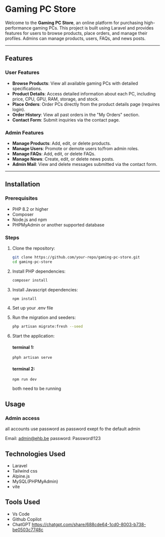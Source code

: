 # Gaming PC Store

Welcome to the **Gaming PC Store**, an online platform for purchasing high-performance gaming PCs. This project is built using Laravel and provides features for users to browse products, place orders, and manage their profiles. Admins can manage products, users, FAQs, and news posts.

---

## Features

### User Features
- **Browse Products**: View all available gaming PCs with detailed specifications.
- **Product Details**: Access detailed information about each PC, including price, CPU, GPU, RAM, storage, and stock.
- **Place Orders**: Order PCs directly from the product details page (requires login).
- **Order History**: View all past orders in the "My Orders" section.
- **Contact Form**: Submit inquiries via the contact page.

### Admin Features
- **Manage Products**: Add, edit, or delete products.
- **Manage Users**: Promote or demote users to/from admin roles.
- **Manage FAQs**: Add, edit, or delete FAQs.
- **Manage News**: Create, edit, or delete news posts.
- **Admin Mail**: View and delete messages submitted via the contact form.

---

## Installation

### Prerequisites
- PHP 8.2 or higher
- Composer
- Node.js and npm
- PHPMyAdmin or another supported database

### Steps
1. Clone the repository:
   ```bash
   git clone https://github.com/your-repo/gaming-pc-store.git
   cd gaming-pc-store
   ```

2. Install PHP dependencies:
    ```bash
    composer install
    ```

3. Install Javascript dependencies:
    ```bash
    npm install
    ```

4. Set up your .env file

5. Run the migration and seeders:
    ```bash
    php artisan migrate:fresh --seed
    ```

6. Start the application:
    #### terminal 1:
    ```bash
    phph artisan serve
    ```

    #### terminal 2:
    ```bash
    npm run dev
    ```

    both need to be running

## Usage

### Admin access

all accounts use password as password exept fo the default admin

Email: admin@ehb.be
password: Password!123

## Technologies Used
- Laravel
- Tailwind css
- Alpine.js
- MySQL(PHPMyAdmin)
- vite

## Tools Used
- Vs Code
- Github Copilot
- ChatGPT https://chatgpt.com/share/688cde64-1cd0-8003-b738-be0503c7748c